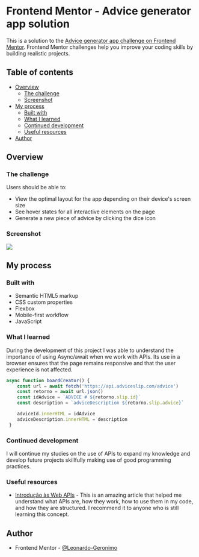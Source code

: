 # Frontend Mentor - Advice generator app solution

This is a solution to the [Advice generator app challenge on Frontend Mentor](https://www.frontendmentor.io/challenges/advice-generator-app-QdUG-13db). Frontend Mentor challenges help you improve your coding skills by building realistic projects.

## Table of contents

- [Overview](#overview)
  - [The challenge](#the-challenge)
  - [Screenshot](#screenshot)
- [My process](#my-process)
  - [Built with](#built-with)
  - [What I learned](#what-i-learned)
  - [Continued development](#continued-development)
  - [Useful resources](#useful-resources)
- [Author](#author)


## Overview

### The challenge

Users should be able to:

- View the optimal layout for the app depending on their device's screen size
- See hover states for all interactive elements on the page
- Generate a new piece of advice by clicking the dice icon

### Screenshot

![](../advice-generator-app-main/design/screenshot.jpg)




## My process

### Built with

- Semantic HTML5 markup
- CSS custom properties
- Flexbox
- Mobile-first workflow
- JavaScript


### What I learned

During the development of this project I was able to understand the importance of using Async/await when we work with APIs.
Its use in a browser ensures that the page remains responsive and that the user experience is not affected.


```js
async function boardCreator() {
    const url = await fetch('https://api.adviceslip.com/advice')
    const retorno = await url.json()
    const idAdvice = `ADVICE # ${retorno.slip.id}`
    const description = `adviceDescription ${retorno.slip.advice}`

    adviceId.innerHTML = idAdvice
    adviceDescription.innerHTML = description
 }
```


### Continued development

I will continue my studies on the use of APIs to expand my knowledge and develop future projects skillfully making use of good programming practices.

### Useful resources

- [Introdução às Web APIs](https://developer.mozilla.org/pt-BR/docs/Learn/JavaScript/Client-side_web_APIs/Introduction) - This is an amazing article that helped me understand what APIs are, how they work, how to use them in my code, and how they are structured. I recommend it to anyone who is still learning this concept.


## Author

- Frontend Mentor - [@Leonardo-Geronimo](https://www.frontendmentor.io/profile/Leonardo-Geronimo)


